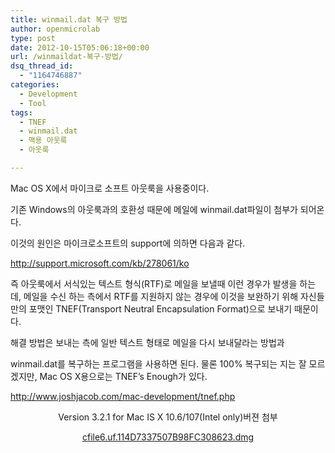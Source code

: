 ```yaml
---
title: winmail.dat 복구 방법
author: openmicrolab
type: post
date: 2012-10-15T05:06:18+00:00
url: /winmaildat-복구-방법/
dsq_thread_id:
  - "1164746887"
categories:
  - Development
  - Tool
tags:
  - TNEF
  - winmail.dat
  - 맥용 아웃룩
  - 아웃룩

---
```

Mac&nbsp;OS X에서 마이크로 소프트 아웃룩을&nbsp;사용중이다.&nbsp;

기존 Windows의&nbsp;아웃룩과의 호환성 때문에 메일에&nbsp;winmail.dat파일이 첨부가 되어온다.&nbsp;

이것의 원인은 마이크로소프트의 support에 의하면&nbsp;다음과 같다.

<a href="http://support.microsoft.com/kb/278061/ko" target="_blank" class="tx-link">http://support.microsoft.com/kb/278061/ko</a>

즉 아웃룩에서 서식있는 텍스트 형식(RTF)로 메일을 보낼때 이런 경우가 발생을 하는데, 메일을 수신 하는 측에서 RTF를 지원하지 않는 경우에 이것을 보완하기 위해 자신들만의 포맷인 TNEF(Transport Neutral Encapsulation Format)으로 보내기 때문이다.&nbsp;

해결 방법은 보내는 측에 일반 텍스트 형태로 메일을 다시 보내달라는 방법과

winmail.dat를 복구하는 프로그램을 사용하면 된다. 물론 100% 복구되는 지는 잘 모르겠지만, Mac OS X용으로는 TNEF&#8217;s Enough가 있다.

<a href="http://www.joshjacob.com/mac-development/tnef.php" target="_blank" class="tx-link">http://www.joshjacob.com/mac-development/tnef.php</a>



<p style="text-align: center; ">
  Version 3.2.1 for Mac IS X 10.6/107(Intel only)버젼 첨부
</p>

<p style="text-align: center; ">
  <a href="/images/1/cfile6.uf.114D7337507B98FC308623.dmg" class="aligncenter" filename="TNEF3.2.1.dmg" filemime="application/octet-stream" />cfile6.uf.114D7337507B98FC308623.dmg</a>
</p>